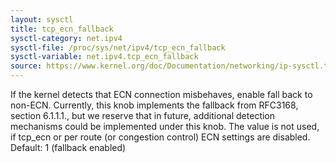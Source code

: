 ```yaml
---
layout: sysctl
title: tcp_ecn_fallback
sysctl-category: net.ipv4
sysctl-file: /proc/sys/net/ipv4/tcp_ecn_fallback
sysctl-variable: net.ipv4.tcp_ecn_fallback
source: https://www.kernel.org/doc/Documentation/networking/ip-sysctl.txt
---
```

If the kernel detects that ECN connection misbehaves, enable fall
back to non-ECN. Currently, this knob implements the fallback
from RFC3168, section 6.1.1.1., but we reserve that in future,
additional detection mechanisms could be implemented under this
knob. The value	is not used, if tcp_ecn or per route (or congestion
control) ECN settings are disabled.
Default: 1 (fallback enabled)

